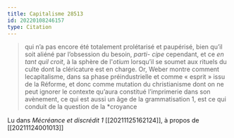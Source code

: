 ```yaml
---
title: Capitalisme 28513
id: 20220108246157
type: Citation
---
```


> qui n’a pas encore été totalement prolétarisé et paupérisé, bien qu’il soit aliéné par l’obsession du besoin, *parti- cipe* cependant, et ce *en tant quil croit*, à la sphère de l'*otium* lorsqu’il se soumet aux rituels du culte dont la cléricature est en charge. Or, Weber montre comment lecapitalisme, dans sa phase préindustrielle et comme « esprit » issu de la Réforme, et donc comme mutation du christianisme dont on ne peut ignorer le contexte qu’aura constitué l’imprimerie dans son avènement, ce qui est aussi un âge de la grammatisation 1, est ce qui conduit de la question de la *croyance

Lu dans *Mécréance et discrédit 1* [[20211125162124]], à propos de [[20211124001013]]
